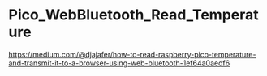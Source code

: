 # Pico_WebBluetooth_Read_Temperature

https://medium.com/@djajafer/how-to-read-raspberry-pico-temperature-and-transmit-it-to-a-browser-using-web-bluetooth-1ef64a0aedf6
